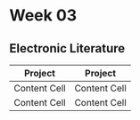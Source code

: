 # Week 03

## Electronic Literature



| Project  | Project |
| ------------- | ------------- |
| Content Cell  | Content Cell  |
| Content Cell  | Content Cell  |
